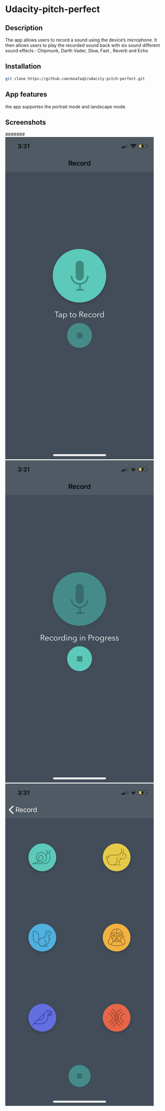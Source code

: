 # Udacity-pitch-perfect

## Description 
The app allows users to record a sound using the device’s microphone. It then allows users to play the recorded sound back 
with six sound different sound effects : Chipmunk, Darth Vader, Slow, Fast , Reverb and Echo 


## Installation
```bash
git clone https://github.com/moafaqS/udacity-pitch-perfect.git
```

## App features

the app supportes the portrait mode and landscape mode. 

## Screenshots

#######
![record view controller 1](https://raw.githubusercontent.com/moafaqS/udacity-pitch-perfect/master/screenshots/IMG_1545.PNG)
![record view controller 2](https://raw.githubusercontent.com/moafaqS/udacity-pitch-perfect/master/screenshots/IMG_1546.PNG)
![effcts view controller](https://raw.githubusercontent.com/moafaqS/udacity-pitch-perfect/master/screenshots/IMG_1547.PNG)










